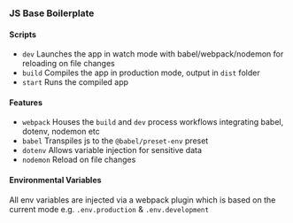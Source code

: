 ### JS Base Boilerplate

#### Scripts
* `dev` Launches the app in watch mode with babel/webpack/nodemon for reloading on file changes
* `build` Compiles the app in production mode, output in `dist` folder 
* `start` Runs the compiled app

#### Features
* `webpack` Houses the `build` and `dev` process workflows integrating babel, dotenv, nodemon etc
* `babel` Transpiles js to the `@babel/preset-env` preset
* `dotenv` Allows variable injection for sensitive data
* `nodemon` Reload on file changes

#### Environmental Variables
All env variables are injected via a webpack plugin which is based on the current mode e.g. `.env.production` & `.env.development`
